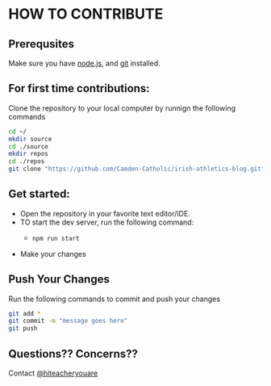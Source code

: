 # HOW TO CONTRIBUTE

## Prerequsites

Make sure you have [node.js](https://nodejs.dev), and [git](https://git-scm.com/) installed.

## For first time contributions:
Clone the repository to your local computer by runnign the following commands
```bash
cd ~/
mkdir source
cd ./source
mkdir repos
cd ./repos
git clone "https://github.com/Camden-Catholic/irish-athletics-blog.git" . 
```

## Get started:
- Open the repository in your favorite text editor/IDE.
- TO start the dev server, run the following command:
  - ```bash
    npm run start
    ```
- Make your changes

## Push Your Changes
Run the following commands to commit and push your changes
```bash
git add *
git commit -m "message goes here"
git push
```
## Questions?? Concerns??
Contact <a href="mailto:ryan.mullin@stduent.camdencatholic.org">@hiteacheryouare</a>
```